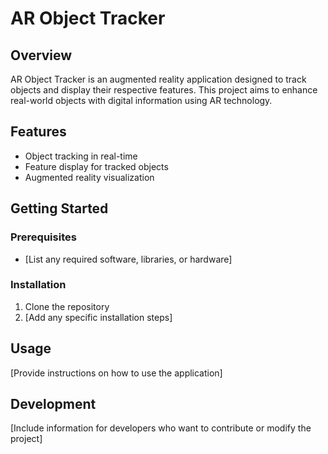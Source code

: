 # AR Object Tracker

## Overview

AR Object Tracker is an augmented reality application designed to track objects and display their respective features. This project aims to enhance real-world objects with digital information using AR technology.

## Features

- Object tracking in real-time
- Feature display for tracked objects
- Augmented reality visualization

## Getting Started

### Prerequisites

- [List any required software, libraries, or hardware]

### Installation

1. Clone the repository
2. [Add any specific installation steps]

## Usage

[Provide instructions on how to use the application]

## Development

[Include information for developers who want to contribute or modify the project]
